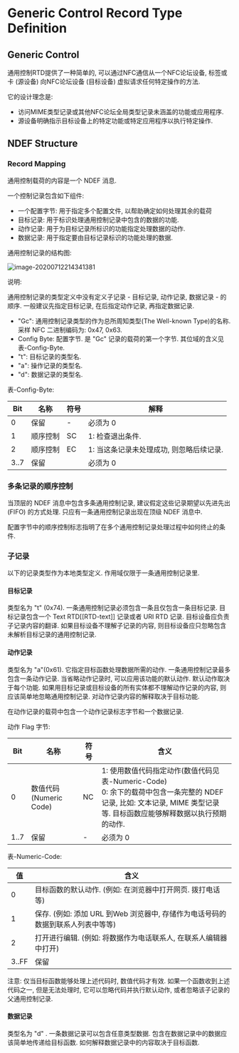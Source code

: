 # Generic Control Record Type Definition



## Generic Control

通用控制RTD提供了一种简单的, 可以通过NFC通信从一个NFC论坛设备, 标签或卡 (源设备) 向NFC论坛设备 (目标设备) 虚拟请求任何特定操作的方法. 

它的设计理念是:

* 访问MIME类型记录或其他NFC论坛全局类型记录未涵盖的功能或应用程序.
* 源设备明确指示目标设备上的特定功能或特定应用程序以执行特定操作.

## NDEF Structure



### Record Mapping

通用控制载荷的内容是一个 NDEF 消息.

一个控制记录包含如下组件:

* 一个配置字节: 用于指定多个配置文件, 以帮助确定如何处理其余的载荷
* 目标记录: 用于标识处理通用控制记录中包含的数据的功能.
* 动作记录: 用于为目标记录所标识的功能指定处理数据的动作.
* 数据记录: 用于指定要由目标记录标识的功能处理的数据.

通用控制记录的结构图:

![image-20200712214341381](/Users/wangzhijun/me/gitbook/nfc/nfc-spec/Generic-Control-record.png)

说明:

通用控制记录的类型定义中没有定义子记录 - 目标记录, 动作记录, 数据记录 - 的顺序. 一般建议先指定目标记录, 在后指定动作记录, 再指定数据记录.

* "Gc": 通用控制记录类型的作为总所周知类型(The Well-known Type)的名称. 采样 NFC 二进制编码为: 0x47, 0x63.
* Config Byte: 配置字节. 是 "Gc" 记录的载荷的第一个字节. 其位域的含义见表-Config-Byte. 
* "t": 目标记录的类型名. 
* "a": 操作记录的类型名.
* "d": 数据记录的类型名.

表-Config-Byte:

| Bit  | 名称     | 符号 | 解释                                     |
| ---- | -------- | ---- | ---------------------------------------- |
| 0    | 保留     | -    | 必须为 0                                 |
| 1    | 顺序控制 | SC   | 1: 检查退出条件.                         |
| 2    | 顺序控制 | EC   | 1: 当这条记录未处理成功, 则忽略后续记录. |
| 3..7 | 保留     |      | 必须为 0                                 |

### 多条记录的顺序控制

当顶层的 NDEF 消息中包含多条通用控制记录, 建议假定这些记录期望以先进先出(FIFO) 的方式处理. 只应有一条通用控制记录出现在顶级 NDEF 消息中.

配置字节中的顺序控制标志指明了在多个通用控制记录处理过程中如何终止的条件.

### 子记录

以下的记录类型作为本地类型定义. 作用域仅限于一条通用控制记录里.

#### 目标记录

类型名为 "t" (0x74). 一条通用控制记录必须包含一条且仅包含一条目标记录. 目标记录包含一个 Text RTD[[RTD-text]] 记录或者 URI RTD 记录. 目标设备应负责子记录内容的翻译. 如果目标设备不理解子记录的内容, 则目标设备应只忽略包含未解析目标记录的通用控制记录.

#### 动作记录

类型名为 "a"(0x61). 它指定目标函数处理数据所需的动作. 一条通用控制记录最多包含一条动作记录. 当省略动作记录时, 可以应用该功能的默认动作. 默认动作取决于每个功能. 如果用目标记录或目标设备的所有实体都不理解动作记录的内容, 则应该简单地忽略通用控制记录. 对动作记录内容的解释取决于目标功能. 

在动作记录的载荷中包含一个动作记录标志字节和一个数据记录.

动作 Flag 字节:

| Bit  | 名称                   | 符号 | 含义                                                         |
| ---- | ---------------------- | ---- | ------------------------------------------------------------ |
| 0    | 数值代码(Numeric Code) | NC   | 1: 使用数值代码指定动作(数值代码见表-Numeric-Code)<br>0: 余下的载荷中包含一条完整的 NDEF 记录, 比如: 文本记录, MIME 类型记录等. 目标函数应能够解释数据以执行预期的动作. |
| 1..7 | 保留                   | -    | 必须为 0                                                     |

表-Numeric-Code:

| 值    | 含义                                                         |
| ----- | ------------------------------------------------------------ |
| 0     | 目标函数的默认动作. (例如: 在浏览器中打开网页. 拨打电话等)   |
| 1     | 保存. (例如: 添加 URL 到Web 浏览器中, 存储作为电话号码的数据到联系人列表中等等) |
| 2     | 打开进行编辑. (例如: 将数据作为电话联系人, 在联系人编辑器中打开) |
| 3..FF | 保留                                                         |

注意: 仅当目标函数能够处理上述代码时, 数值代码才有效. 如果一个函数收到上述代码之一, 但是无法处理时, 它可以忽略代码并执行默认动作, 或者忽略该子记录的父通用控制记录.

#### 数据记录

类型名为 "d" . 一条数据记录可以包含任意类型数据. 包含在数据记录中的数据应该简单地传递给目标函数. 如何解释数据记录中的内容取决于目标函数.
